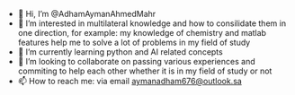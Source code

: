 - 👋 Hi, I’m @AdhamAymanAhmedMahr
- 👀 I’m interested in multilateral knowledge and how to consilidate them in one direction, for example: my knowledge of chemistry and matlab features help me to solve a lot of problems in my field of study 
- 🌱 I’m currently learning python and AI related concepts
- 💞️ I’m looking to collaborate on passing various experiences and commiting to help each other whether it is in my field of study or not
- 📫 How to reach me: via email aymanadham676@outlook.sa

<!---
AdhamAymanAhmedMahr/AdhamAymanAhmedMahr is a ✨ special ✨ repository because its `README.md` (this file) appears on your GitHub profile.
You can click the Preview link to take a look at your changes.
--->
